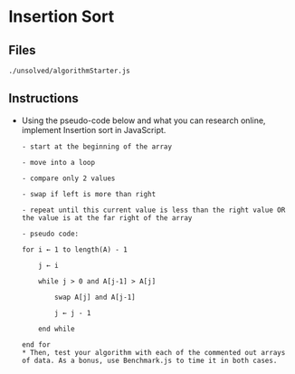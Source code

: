 # Insertion Sort

## Files

`./unsolved/algorithmStarter.js`

## Instructions

- Using the pseudo-code below and what you can research online, implement Insertion sort in JavaScript.

  ```
  - start at the beginning of the array

  - move into a loop

  - compare only 2 values

  - swap if left is more than right

  - repeat until this current value is less than the right value OR the value is at the far right of the array

  - pseudo code:

  for i ← 1 to length(A) - 1

      j ← i

      while j > 0 and A[j-1] > A[j]

          swap A[j] and A[j-1]

          j ← j - 1

      end while

  end for
  * Then, test your algorithm with each of the commented out arrays of data. As a bonus, use Benchmark.js to time it in both cases.
  ```
